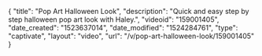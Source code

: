 {
    "title": "Pop Art Halloween Look",
    "description": "Quick and easy step by step halloween pop art look with Haley.",
    "videoid": "159001405",
    "date_created": "1523637014",
    "date_modified": "1524284761",
    "type": "captivate",
    "layout": "video",
    "url": "\/v\/pop-art-halloween-look\/159001405"
}